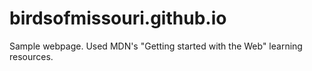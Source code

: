 # birdsofmissouri.github.io
Sample webpage.
Used MDN's "Getting started with the Web" learning resources.
